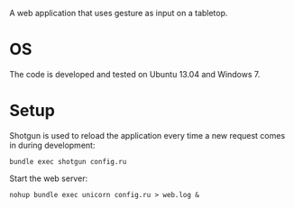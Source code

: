 A web application that uses gesture as input on a tabletop.

# OS

The code is developed and tested on Ubuntu 13.04 and Windows 7.

# Setup

Shotgun is used to reload the application every time a new request comes in during 
development:

    bundle exec shotgun config.ru
    
Start the web server:

    nohup bundle exec unicorn config.ru > web.log &
